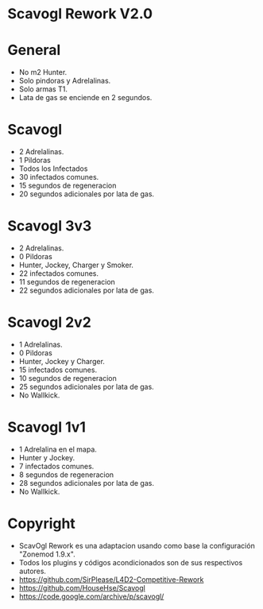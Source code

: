 # Scavogl Rework V2.0

# General
- No m2 Hunter.
- Solo pindoras y Adrelalinas.
- Solo armas T1.
- Lata de gas se enciende en 2 segundos.

# Scavogl
- 2 Adrelalinas.
- 1 Pildoras
- Todos los Infectados
- 30 infectados comunes.
- 15 segundos de regeneracion
- 20 segundos adicionales por lata de gas.

# Scavogl 3v3
- 2 Adrelalinas.
- 0 Pildoras
- Hunter, Jockey, Charger y Smoker.
- 22 infectados comunes.
- 11 segundos de regeneracion
- 22 segundos adicionales por lata de gas.

# Scavogl 2v2
- 1 Adrelalinas.
- 0 Pildoras
- Hunter, Jockey y Charger.
- 15 infectados comunes.
- 10 segundos de regeneracion
- 25 segundos adicionales por lata de gas.
- No Wallkick.

# Scavogl 1v1
- 1 Adrelalina en el mapa.
- Hunter y Jockey.
- 7 infectados comunes.
- 8 segundos de regeneracion
- 28 segundos adicionales por lata de gas.
- No Wallkick.

# Copyright
- ScavOgl Rework es una adaptacion usando como base la configuración "Zonemod 1.9.x". 
- Todos los plugins y códigos acondicionados son de sus respectivos autores.
- https://github.com/SirPlease/L4D2-Competitive-Rework
- https://github.com/HouseHse/Scavogl
- https://code.google.com/archive/p/scavogl/
